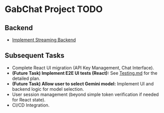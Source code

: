 # GabChat Project TODO

## Backend

*   [Implement Streaming Backend](tasks/2025-06-13-implement-streaming-backend.md)



## Subsequent Tasks

*   Complete React UI migration (API Key Management, Chat Interface).
*   **(Future Task) Implement E2E UI tests (React):** See [Testing.md](Testing.md) for the detailed plan.
*   **(Future Task) Allow user to select Gemini model:** Implement UI and backend logic for model selection.
*   User session management (beyond simple token verification if needed for React state).
*   CI/CD Integration.
